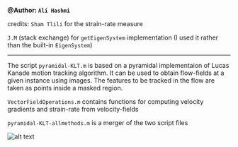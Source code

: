 **@Author: `Ali Hashmi`**

credits: `Sham Tlili` for the strain-rate measure

`J.M` (stack exchange) for `getEigenSystem` implementation (I used it rather than the built-in `EigenSystem`)

___

The script `pyramidal-KLT.m` is based on a pyramidal implementaion of Lucas Kanade motion tracking algorithm. It can be used
to obtain flow-fields at a given instance using images. The features to be tracked in the flow are taken as points inside a masked
region. 

`VectorFieldOperations.m` contains functions for computing velocity gradients and strain-rate from velocity-fields

`pyramidal-KLT-allmethods.m` is a merger of the two script files



![alt text](https://github.com/alihashmiii/flow-fields/blob/master/for%20Readme/plot.png)
